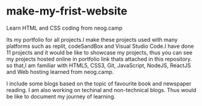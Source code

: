 # make-my-frist-website
Learn HTML and CSS coding from neog.camp

Its my portfolio for all projects.I make these projects used with many platforms such as replit, codeSandBox and Visual Studio Code.I have done 11 projects and
it would be like to showcase my projects, thus you can see my projects hosted online in portfolio link thats attached in this repository.
so that,I am familiar with HTML5, CSS3, Git, JavaScript, NodeJS, ReactJS and Web hosting learned from neog.camp.
 
I include some blogs based on the topic of favourite book and newspaper reading.
I am also working on techinal and non-technical blogs. Thus would be like to document my journey of learning.
